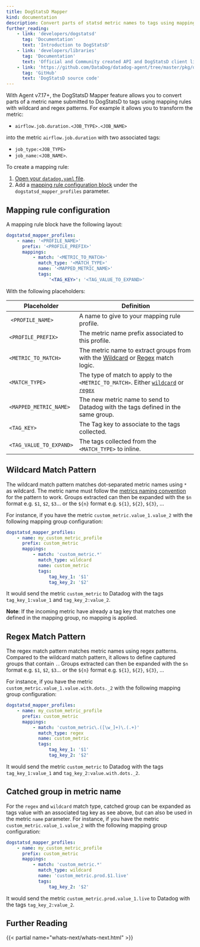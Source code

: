 ```yaml
---
title: DogStatsD Mapper
kind: documentation
description: Convert parts of statsd metric names to tags using mapping rules in DogStatsD.
further_reading:
    - link: 'developers/dogstatsd'
      tag: 'Documentation'
      text: 'Introduction to DogStatsD'
    - link: 'developers/libraries'
      tag: 'Documentation'
      text: 'Official and Community created API and DogStatsD client libraries'
    - link: 'https://github.com/DataDog/datadog-agent/tree/master/pkg/dogstatsd'
      tag: 'GitHub'
      text: 'DogStatsD source code'
---
```


With Agent v7.17+, the DogStatsD Mapper feature allows you to convert parts of a metric name submitted to DogStatsD to tags using mapping rules with wildcard and regex patterns. For example it allows you to transform the metric:

- `airflow.job.duration.<JOB_TYPE>.<JOB_NAME>`

into the metric `airflow.job.duration` with two associated tags:

- `job_type:<JOB_TYPE>`
- `job_name:<JOB_NAME>`.

To create a mapping rule:

1. [Open your `datadog.yaml` file][1].
2. Add a [mapping rule configuration block](#mapping-rule-configuration) under the `dogstatsd_mapper_profiles` parameter.

## Mapping rule configuration

A mapping rule block have the following layout:

```yaml
dogstatsd_mapper_profiles:
    - name: '<PROFILE_NAME>'
      prefix: '<PROFILE_PREFIX>'
      mappings:
          - match: '<METRIC_TO_MATCH>'
            match_type: '<MATCH_TYPE>'
            name: '<MAPPED_METRIC_NAME>'
            tags:
                '<TAG_KEY>': '<TAG_VALUE_TO_EXPAND>'
```

With the following placeholders:

| Placeholder             |  Definition                                                                                                                               |
| ----------------------- | ----------------------------------------------------------------------------------------------------------------------------------------- |
|  `<PROFILE_NAME>`       | A name to give to your mapping rule profile.                                                                                              |
| `<PROFILE_PREFIX>`      | The metric name prefix associated to this profile.                                                                                        |
| `<METRIC_TO_MATCH>`     | The metric name to extract groups from with the [Wildcard](#wildcard-match-pattern) or [Regex](#regex-match-pattern) match logic.         |
| `<MATCH_TYPE>`          | The type of match to apply to the `<METRIC_TO_MATCH>`. Either [`wildcard`](#wildcard-match-pattern) or [`regex`](#regex-match-pattern)    |
| `<MAPPED_METRIC_NAME>`  | The new metric name to send to Datadog with the tags defined in the same group.                                                           |
| `<TAG_KEY>`             | The Tag key to associate to the tags collected.                                                                                           |
| `<TAG_VALUE_TO_EXPAND>` | The tags collected from the `<MATCH_TYPE>` to inline.                                                                                     |

## Wildcard Match Pattern

The wildcard match pattern matches dot-separated metric names using `*` as wildcard. The metric name must follow the [metrics naming convention][2] for the pattern to work.
Groups extracted can then be expanded with the `$n` format e.g. `$1`, `$2`, `$3`... or the `${n}` format e.g. `${1}`, `${2}`, `${3}`, ...

For instance, if you have the metric `custom_metric.value_1.value_2` with the following mapping group configuration:

```yaml
dogstatsd_mapper_profiles:
    - name: my_custom_metric_profile
      prefix: custom_metric
      mappings:
          - match: 'custom_metric.*'
            match_type: wildcard
            name: custom_metric
            tags:
                tag_key_1: '$1'
                tag_key_2: '$2'
```

It would send the metric `custom_metric` to Datadog with the tags `tag_key_1:value_1` and `tag_key_2:value_2`.

**Note**: If the incoming metric have already a tag key that matches one defined in the mapping group, no mapping is applied.

## Regex Match Pattern

The regex match pattern matches metric names using regex patterns. Compared to the wildcard match pattern, it allows to define captured groups that contain `.`.
Groups extracted can then be expanded with the `$n` format e.g. `$1`, `$2`, `$3`... or the `${n}` format e.g. `${1}`, `${2}`, `${3}`, ...

For instance, if you have the metric `custom_metric.value_1.value.with.dots._2` with the following mapping group configuration:

```yaml
dogstatsd_mapper_profiles:
    - name: my_custom_metric_profile
      prefix: custom_metric
      mappings:
          - match: 'custom_metric\.([\w_]+)\.(.+)'
            match_type: regex
            name: custom_metric
            tags:
                tag_key_1: '$1'
                tag_key_2: '$2'
```

It would send the metric `custom_metric` to Datadog with the tags `tag_key_1:value_1` and `tag_key_2:value.with.dots._2`.

## Catched group in metric name

For the `regex` and `wildcard` match type, catched group can be expanded as tags value with an associated tag key as see above, but can also be used in the metric `name` parameter. For instance, if you have the metric `custom_metric.value_1.value_2` with the following mapping group configuration:

```yaml
dogstatsd_mapper_profiles:
    - name: my_custom_metric_profile
      prefix: custom_metric
      mappings:
          - match: 'custom_metric.*'
            match_type: wildcard
            name: 'custom_metric.prod.$1.live'
            tags:
                tag_key_2: '$2'
```

It would send the metric `custom_metric.prod.value_1.live` to Datadog with the tags `tag_key_2:value_2`.

## Further Reading

{{< partial name="whats-next/whats-next.html" >}}

[1]: /agent/guide/agent-configuration-files/#agent-main-configuration-file
[2]: /developers/metrics/#naming-custom-metrics
